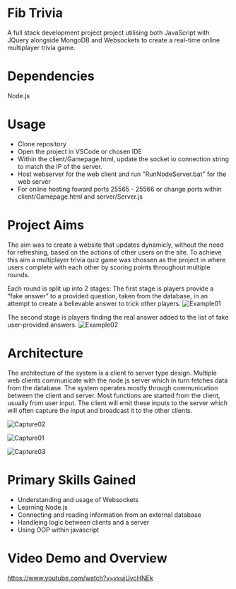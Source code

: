 # Fib Trivia
A full stack development project project utilising both JavaScript with JQuery alongside MongoDB and Websockets to create a real-time online multiplayer trivia game.

# Dependencies
Node.js

# Usage
- Clone repository
- Open the project in VSCode or chosen IDE
- Within the client/Gamepage.html, update the socket io connection string to match the IP of the server.
- Host webserver for the web client and run "RunNodeServer.bat" for the web server
- For online hosting foward ports 25565 - 25566 or change ports within client/Gamepage.html and server/Server.js

# Project Aims
The aim was to create a website that updates dynamicly, without the need for refreshing, based on the actions of other users on the site.
To achieve this aim a multiplayer trivia quiz game was chossen as the project in where users complete with each other by scoring points throughout multiple rounds.

Each round is split up into 2 stages:
The first stage is players provide a “fake answer” to a provided question, taken from the database, in an attempt to create a believable answer to trick other players. 
![Example01](https://user-images.githubusercontent.com/38397169/193795567-e715eef0-5b3f-47d9-8d2d-0ec12997c76f.PNG)

The second stage is players finding the real answer added to the list of fake user-provided answers.
![Example02](https://user-images.githubusercontent.com/38397169/193795589-eefd9a1b-20f4-4ae6-8783-475b34f66a55.PNG)

# Architecture
The architecture of the system is a client to server type design. Multiple web clients communicate with the node.js server which in turn fetches data from the database. The system operates mostly through communication between the client and server. Most functions are started from the client, usually from user input. The client will emit these inputs to the server which will often capture the input and broadcast it to the other clients.

![Capture02](https://user-images.githubusercontent.com/38397169/193795162-a98ab2b3-48c9-4e3f-a01b-dc9f1223cf29.PNG)

![Capture01](https://user-images.githubusercontent.com/38397169/193794783-35bafd43-70b0-425f-ac16-857c7a129685.PNG)

![Capture03](https://user-images.githubusercontent.com/38397169/193795362-995c304c-12f2-4733-8d69-b8449a150668.PNG)


# Primary Skills Gained
- Understanding and usage of Websockets
- Learning Node.js
- Connecting and reading information from an external database
- Handleing logic between clients and a server
- Using OOP within javascript

# Video Demo and Overview
https://www.youtube.com/watch?v=vxujUvcHNEk
